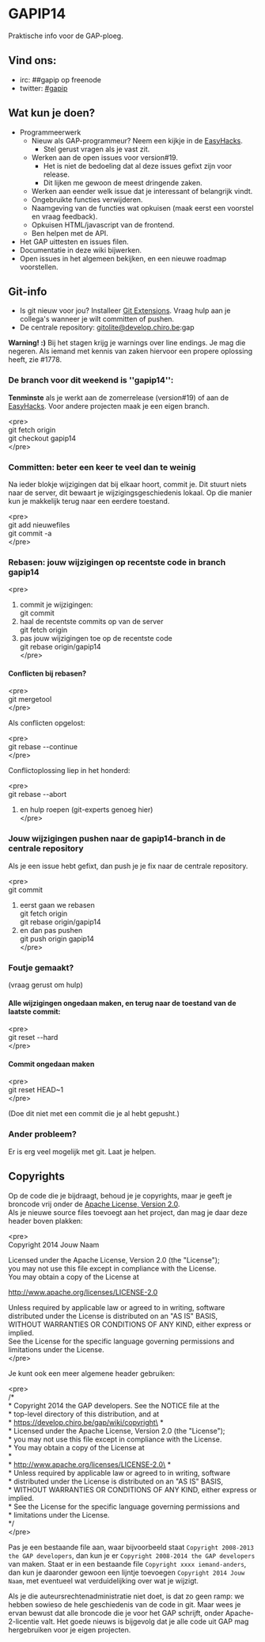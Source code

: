 GAPIP14
=======

Praktische info voor de GAP-ploeg.

Vind ons:
---------

-   irc: \#\#gapip op freenode
-   twitter:
    [\#gapip](https://twitter.com/hashtag/gapip?f=realtime&amp;src=hash)

Wat kun je doen?
----------------

-   Programmeerwerk
    -   Nieuw als GAP-programmeur? Neem een kijkje in
        de [EasyHacks](EasyHacks.md).
        -   Stel gerust vragen als je vast zit.
    -   Werken aan de open issues voor version\#19.
        -   Het is niet de bedoeling dat al deze issues gefixt zijn
            voor release.
        -   Dit lijken me gewoon de meest dringende zaken.
    -   Werken aan eender welk issue dat je interessant of
        belangrijk vindt.
    -   Ongebruikte functies verwijderen.
    -   Naamgeving van de functies wat opkuisen (maak eerst een voorstel
        en vraag feedback).
    -   Opkuisen HTML/javascript van de frontend.
    -   Ben helpen met de API.
-   Het GAP uittesten en issues filen.
-   Documentatie in deze wiki bijwerken.
-   Open issues in het algemeen bekijken, en een nieuwe
    roadmap voorstellen.

Git-info
--------

-   Is git nieuw voor jou? Installeer [Git
    Extensions](http://code.google.com/p/gitextensions/). Vraag hulp aan
    je collega's wanneer je wilt committen of pushen.
-   De centrale repository: gitolite@develop.chiro.be:gap

**Warning! :)** Bij het stagen krijg je warnings over line endings. Je
mag die negeren. Als iemand met kennis van zaken hiervoor een propere
oplossing heeft, zie \#1778.

### De branch voor dit weekend is ''gapip14'':

**Tenminste** als je werkt aan de zomerrelease (version\#19) of aan de
[EasyHacks](EasyHacks.md). Voor andere projecten maak je een eigen branch.

&lt;pre&gt;\
git fetch origin\
git checkout gapip14\
&lt;/pre&gt;

### Committen: beter een keer te veel dan te weinig

Na ieder blokje wijzigingen dat bij elkaar hoort, commit je. Dit stuurt
niets naar de server, dit bewaart je wijzigingsgeschiedenis lokaal. Op
die manier kun je makkelijk terug naar een eerdere toestand.

&lt;pre&gt;\
git add nieuwefiles\
git commit -a\
&lt;/pre&gt;

### Rebasen: jouw wijzigingen op recentste code in branch gapip14

&lt;pre&gt;

1.  commit je wijzigingen:\
    git commit
2.  haal de recentste commits op van de server\
    git fetch origin
3.  pas jouw wijzigingen toe op de recentste code\
    git rebase origin/gapip14\
    &lt;/pre&gt;

#### Conflicten bij rebasen?

&lt;pre&gt;\
git mergetool\
&lt;/pre&gt;

Als conflicten opgelost:

&lt;pre&gt;\
git rebase --continue\
&lt;/pre&gt;

Conflictoplossing liep in het honderd:

&lt;pre&gt;\
git rebase --abort

1.  en hulp roepen (git-experts genoeg hier)\
    &lt;/pre&gt;

### Jouw wijzigingen pushen naar de gapip14-branch in de centrale repository

Als je een issue hebt gefixt, dan push je je fix naar de centrale
repository.

&lt;pre&gt;\
git commit

1.  eerst gaan we rebasen\
    git fetch origin\
    git rebase origin/gapip14
2.  en dan pas pushen\
    git push origin gapip14\
    &lt;/pre&gt;

### Foutje gemaakt?

(vraag gerust om hulp)

#### Alle wijzigingen ongedaan maken, en terug naar de toestand van de laatste commit:

&lt;pre&gt;\
git reset --hard\
&lt;/pre&gt;

#### Commit ongedaan maken

&lt;pre&gt;\
git reset HEAD\~1\
&lt;/pre&gt;

(Doe dit niet met een commit die je al hebt gepusht.)

### Ander probleem?

Er is erg veel mogelijk met git. Laat je helpen.

Copyrights
----------

Op de code die je bijdraagt, behoud je je copyrights, maar je geeft je
broncode vrij onder de [Apache License, Version
2.0](http://www.apache.org/licenses/LICENSE-2.0).\
Als je nieuwe source files toevoegt aan het project, dan mag je daar
deze header boven plakken:

&lt;pre&gt;\
Copyright 2014 Jouw Naam

Licensed under the Apache License, Version 2.0 (the "License");\
you may not use this file except in compliance with the License.\
You may obtain a copy of the License at

http://www.apache.org/licenses/LICENSE-2.0

Unless required by applicable law or agreed to in writing, software\
distributed under the License is distributed on an "AS IS" BASIS,\
WITHOUT WARRANTIES OR CONDITIONS OF ANY KIND, either express or
implied.\
See the License for the specific language governing permissions and\
limitations under the License.\
&lt;/pre&gt;

Je kunt ook een meer algemene header gebruiken:

&lt;pre&gt;\
/\*\
\* Copyright 2014 the GAP developers. See the NOTICE file at the\
\* top-level directory of this distribution, and at\
\* https://develop.chiro.be/gap/wiki/copyright\
\*\
\* Licensed under the Apache License, Version 2.0 (the "License");\
\* you may not use this file except in compliance with the License.\
\* You may obtain a copy of the License at\
\*\
\* http://www.apache.org/licenses/LICENSE-2.0\
\*\
\* Unless required by applicable law or agreed to in writing, software\
\* distributed under the License is distributed on an "AS IS" BASIS,\
\* WITHOUT WARRANTIES OR CONDITIONS OF ANY KIND, either express or
implied.\
\* See the License for the specific language governing permissions and\
\* limitations under the License.\
\*/\
&lt;/pre&gt;

Pas je een bestaande file aan, waar bijvoorbeeld staat
`Copyright 2008-2013 the GAP developers`, dan kun je er
`Copyright 2008-2014 the GAP developers` van maken. Staat er in een
bestaande file `Copyright xxxx iemand-anders`, dan kun je daaronder
gewoon een lijntje toevoegen `Copyright 2014 Jouw Naam`, met eventueel
wat verduidelijking over wat je wijzigt.

Als je die auteursrechtenadministratie niet doet, is dat zo geen ramp:
we hebben sowieso de hele geschiedenis van de code in git. Maar wees je
ervan bewust dat alle broncode die je voor het GAP schrijft, onder
Apache-2-licentie valt. Het goede nieuws is bijgevolg dat je alle code
uit GAP mag hergebruiken voor je eigen projecten.
